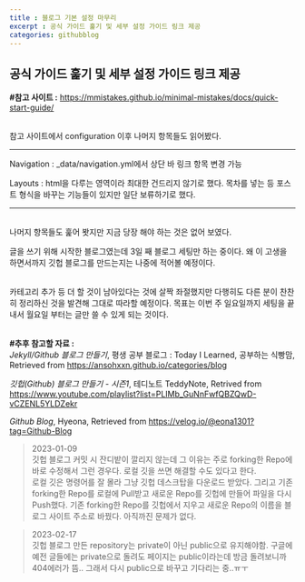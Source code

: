 ```yaml
---
title : 블로그 기본 설정 마무리
excerpt : 공식 가이드 훑기 및 세부 설정 가이드 링크 제공
categories: githubblog
---
```


## 공식 가이드 훑기 및 세부 설정 가이드 링크 제공

**#참고 사이트 :** <https://mmistakes.github.io/minimal-mistakes/docs/quick-start-guide/>

<br>
참고 사이트에서 configuration 이후 나머지 항목들도 읽어봤다. 

<br>

---
Navigation : _data/navigation.yml에서 상단 바 링크 항목 변경 가능

Layouts : html을 다루는 영역이라 최대한 건드리지 않기로 했다. 목차를 넣는 등 포스트 형식을 바꾸는 기능들이 있지만 일단 보류하기로 했다.

---
<br>
나머지 항목들도 훑어 봣지만 지금 당장 해야 하는 것은 없어 보였다.

글을 쓰기 위해 시작한 블로그였는데 3일 째 블로그 세팅만 하는 중이다. 왜 이 고생을 하면서까지 깃헙 블로그를 만드는지는 나중에 적어볼 예정이다.

<br>
카테고리 추가 등 더 할 것이 남아있다는 것에 살짝 좌절했지만 다행히도 다른 분이 찬찬히 정리하신 것을 발견해 그대로 따라할 예정이다. 목표는 이번 주 일요일까지 세팅을 끝내서 월요일 부터는 글만 쓸 수 있게 되는 것이다. 

<br>
<br>

**#추후 참고할 자료 :** <br>
_Jekyll/Github 블로그 만들기_, 평생 공부 블로그 : Today I Learned‍, 공부하는 식빵맘, Retrieved from <https://ansohxxn.github.io/categories/blog>

_깃헙(Github) 블로그 만들기 - 시즌1_, 테디노트 TeddyNote, Retrived from <https://www.youtube.com/playlist?list=PLIMb_GuNnFwfQBZQwD-vCZENL5YLDZekr>

_Github Blog_, Hyeona, Retrieved from <https://velog.io/@eona1301?tag=Github-Blog>

> 2023-01-09  
> 깃헙 블로그 커밋 시 잔디밭이 깔리지 않는데 그 이유는 주로 forking한 Repo에 바로 수정해서 그런 경우다. 로컬 깃을 쓰면 해결할 수도 있다고 한다.  
> 로컬 깃은 명령어를 잘 몰라 그냥 깃헙 데스크탑을 다운로드 받았다. 그리고 기존 forking한 Repo를 로컬에 Pull받고 새로운 Repo를 깃헙에 만들어 파일을 다시 Push했다. 기존 forking한 Repo를 깃헙에서 지우고 새로운 Repo의 이름을 블로그 사이트 주소로 바꿨다. 아직까진 문제가 없다.

> 2023-02-17  
> 깃헙 블로그 만든 repository는 private이 아닌 public으로 유지해야함. 구글에 예전 글들에는 private으로 돌려도 페이지는 public이라는데 방금 돌려보니까 404에러가 뜸.. 그래서 다시 public으로 바꾸고 기다리는 중..ㅠㅜ